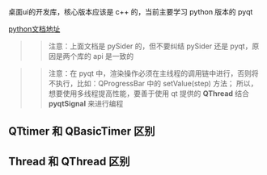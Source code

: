 桌面ui的开发库，核心版本应该是 c++ 的，当前主要学习 python 版本的 pyqt

[python文档地址](https://doc.qt.io/qtforpython-6/modules.html)

>> 注意：上面文档是 pySider 的，但不要纠结 pySider 还是 pyqt，原因是两个库的 api 是一致的

>> 注意：在 pyqt 中，渲染操作必须在主线程的调用链中进行，否则将不执行，比如：QProgressBar 中的 setValue(step) 方法；
>> 所以，想要使用多线程提高性能，要善于使用 qt 提供的 **QThread** 结合 **pyqtSignal** 来进行编程

## QTtimer 和 QBasicTimer 区别

## Thread 和 QThread 区别
